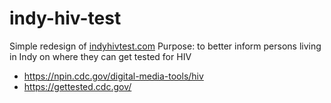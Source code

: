# indy-hiv-test

Simple redesign of [indyhivtest.com](indyhivtest.com)
Purpose: to better inform persons living in Indy on where they can get tested for HIV

* https://npin.cdc.gov/digital-media-tools/hiv
* https://gettested.cdc.gov/

